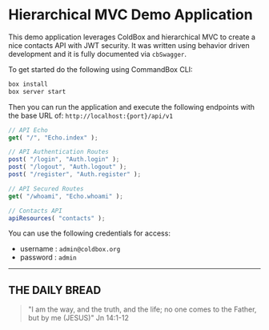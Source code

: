 # Hierarchical MVC Demo Application

This demo application leverages ColdBox and hierarchical MVC to create a nice contacts API with JWT security.  It was written using behavior driven development and it is fully documented via `cbSwagger`.

To get started do the following using CommandBox CLI:

```bash
box install
box server start
```

Then you can run the application and execute the following endpoints with the base URL of: `http://localhost:{port}/api/v1`

```js
// API Echo
get( "/", "Echo.index" );

// API Authentication Routes
post( "/login", "Auth.login" );
post( "/logout", "Auth.logout" );
post( "/register", "Auth.register" );

// API Secured Routes
get( "/whoami", "Echo.whoami" );

// Contacts API
apiResources( "contacts" );
```

You can use the following credentials for access:

- username : `admin@coldbox.org`
- password : `admin`

---

## THE DAILY BREAD

 > "I am the way, and the truth, and the life; no one comes to the Father, but by me (JESUS)" Jn 14:1-12
